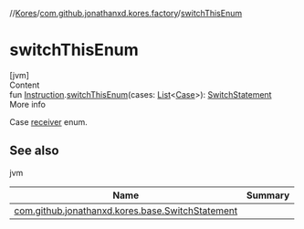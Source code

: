 //[Kores](../index.md)/[com.github.jonathanxd.kores.factory](index.md)/[switchThisEnum](switch-this-enum.md)



# switchThisEnum  
[jvm]  
Content  
fun [Instruction](../com.github.jonathanxd.kores/-instruction/index.md).[switchThisEnum](switch-this-enum.md)(cases: [List](https://kotlinlang.org/api/latest/jvm/stdlib/kotlin.collections/-list/index.html)<[Case](../com.github.jonathanxd.kores.base/-case/index.md)>): [SwitchStatement](../com.github.jonathanxd.kores.base/-switch-statement/index.md)  
More info  


Case [receiver](../com.github.jonathanxd.kores/-instruction/index.md) enum.



## See also  
  
jvm  
  
|  Name|  Summary| 
|---|---|
| <a name="com.github.jonathanxd.kores.factory//switchThisEnum/com.github.jonathanxd.kores.Instruction#kotlin.collections.List[com.github.jonathanxd.kores.base.Case]/PointingToDeclaration/"></a>[com.github.jonathanxd.kores.base.SwitchStatement](../com.github.jonathanxd.kores.base/-switch-statement/index.md)| <a name="com.github.jonathanxd.kores.factory//switchThisEnum/com.github.jonathanxd.kores.Instruction#kotlin.collections.List[com.github.jonathanxd.kores.base.Case]/PointingToDeclaration/"></a>
  
  



